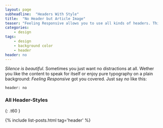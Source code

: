 ```yaml
---
layout: page
subheadline:  "Headers With Style"
title:  "No Header but Article Image"
teaser: "Feeling Responsive allows you to use all kinds of headers. This example shows <em>no</em> header but a centered image above the headline."
categories:
    - design
tags:
    - design
    - background color
    - header
header: no
---
```

*Silence is beautiful.* Sometimes you just want no distractions at all. Wether you like the content to speak for itself or enjoy pure typography on a plain background: *Feeling Responsive* got you covered. Just say *no* like this:

~~~
header: no
~~~


### All Header-Styles
{: .t60 }

{% include list-posts.html tag='header' %}
